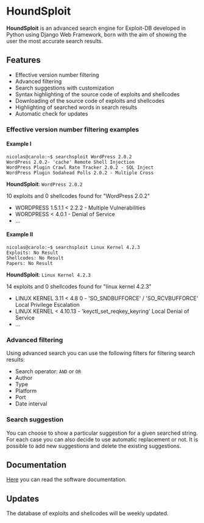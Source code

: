 # HoundSploit

**HoundSploit** is an advanced search engine for Exploit-DB developed in
Python using Django Web Framework, born with the aim of showing the user
the most accurate search results.


## Features

* Effective version number filtering
* Advanced filtering
* Search suggestions with customization
* Syntax highlighting of the source code of exploits and shellcodes
* Downloading of the source code of exploits and shellcodes
* Highlighting of searched words in search results
* Automatic check for updates


### Effective version number filtering examples
#### Example I

```
nicolas@carolo:~$ searchsploit WordPress 2.0.2
WordPress 2.0.2- 'cache' Remote Shell Injection
WordPress Plugin Crawl Rate Tracker 2.0.2 - SQL Inject
WordPress Plugin Sodahead Polls 2.0.2 - Multiple Cross
```

**HoundSploit**: `WordPress 2.0.2`

10 exploits and 0 shellcodes found for "WordPress 2.0.2"

* WORDPRESS 1.5.1.1 < 2.2.2 - Multiple Vulnerabilities
* WORDPRESS < 4.0.1 - Denial of Service
* ...


#### Example II

```
nicolas@carolo:~$ searchsploit Linux Kernel 4.2.3
Exploits: No Result
Shellcodes: No Result
Papers: No Result
```

**HoundSploit**: `Linux Kernel 4.2.3`

14 exploits and 0 shellcodes found for "linux kernel 4.2.3"

* LINUX KERNEL 3.11 < 4.8 0 - 'SO_SNDBUFFORCE' / 'SO_RCVBUFFORCE' Local
Privilege Escalation
* LINUX KERNEL < 4.10.13 - 'keyctl_set_reqkey_keyring' Local Denial of 
Service
* ...


### Advanced filtering

Using advanced search you can use the following filters for filtering search
results:
* Search operator: `AND` or `OR`
* Author
* Type
* Platform
* Port
* Date interval


### Search suggestion

You can choose to show a particular suggestion for a given searched string.
For each case you can also decide to use automatic replacement or not.
It is possible to add new suggestions and delete the existing suggestions.


## Documentation
[Here](https://github.com/nicolas-carolo/HoundSploit/tree/master/documentation)
you can read the software documentation.


## Updates
The database of exploits and shellcodes will be weekly updated.


